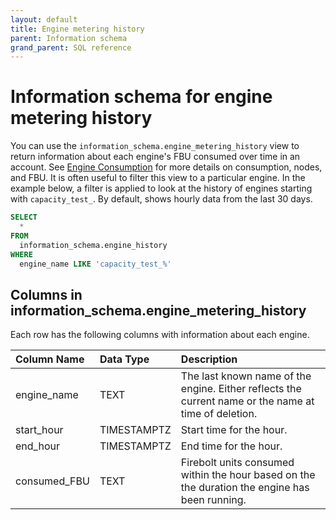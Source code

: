 ```yaml
---
layout: default
title: Engine metering history
parent: Information schema
grand_parent: SQL reference
---
```


# Information schema for engine metering history

You can use the `information_schema.engine_metering_history` view to return information about each engine's FBU consumed over time in an account. See [Engine Consumption](../../Overview/engine-consumption.md) for more details on consumption, nodes, and FBU. It is often useful to filter this view to a particular engine. In the example below, a filter is applied to look at the history of engines starting with `capacity_test_`. By default, shows hourly data from the last 30 days.


```sql
SELECT
  *
FROM
  information_schema.engine_history
WHERE
  engine_name LIKE 'capacity_test_%'
```

## Columns in information_schema.engine_metering_history

Each row has the following columns with information about each engine.

| Column Name                 | Data Type   | Description |
| :---------------------------| :-----------| :-----------|
| engine_name                 | TEXT        | The last known name of the engine. Either reflects the current name or the name at time of deletion. |
| start_hour                  | TIMESTAMPTZ | Start time for the hour. |
| end_hour                    | TIMESTAMPTZ | End time for the hour. |
| consumed_FBU                | TEXT        | Firebolt units consumed within the hour based on the the duration the engine has been running.

